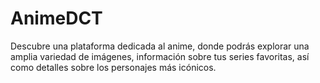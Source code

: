# AnimeDCT
Descubre una plataforma dedicada al anime, donde podrás explorar una amplia variedad de imágenes, información sobre tus series favoritas, así como detalles sobre los personajes más icónicos.
